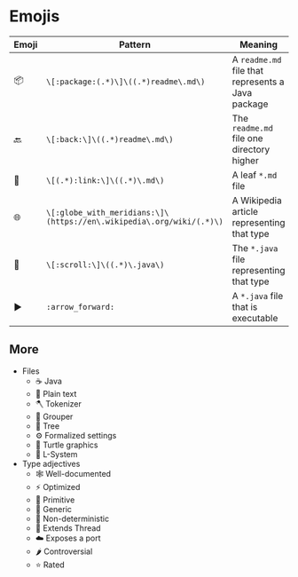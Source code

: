 # Emojis

| Emoji                  | Pattern                                                              | Meaning                                           |
| ---------------------- | -------------------------------------------------------------------- | ------------------------------------------------- |
| :package:              | `\[:package:(.*)\]\((.*)readme\.md\)`                                | A `readme.md` file that represents a Java package |
| :back:                 | `\[:back:\]\((.*)readme\.md\)`                                       | The `readme.md` file one directory higher         |
| :link:                 | `\[(.*):link:\]\((.*)\.md\)`                                         | A leaf `*.md` file                                |
| :globe_with_meridians: | `\[:globe_with_meridians:\]\(https://en\.wikipedia\.org/wiki/(.*)\)` | A Wikipedia article representing that type        |
| :scroll:               | `\[:scroll:\]\((.*)\.java\)`                                         | The `*.java` file representing that type          |
| :arrow_forward:        | `:arrow_forward:`                                                    | A `*.java` file that is executable                |

## More

- Files
  - :coffee: Java
  - :memo: Plain text
  - :axe: Tokenizer
  - :hammer: Grouper
  - :deciduous_tree: Tree
  - :gear: Formalized settings
  - :turtle: Turtle graphics
  - :seedling: L-System
- Type adjectives
  - :spider_web: Well-documented
  - :zap: Optimized
  - :bricks: Primitive
  - :jigsaw: Generic
  - :game_die: Non-deterministic
  - :thread: Extends Thread
  - :cloud: Exposes a port
  - :hot_pepper: Controversial
  - :star: Rated
